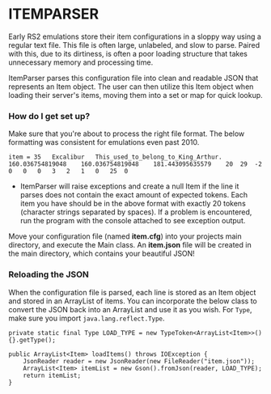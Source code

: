 # ITEMPARSER #

Early RS2 emulations store their item configurations in a sloppy way using a regular text file. This file is often large, unlabeled, and slow to parse. Paired with this, due to its dirtiness, is often a poor loading structure that takes unnecessary memory and processing time. 

ItemParser parses this configuration file into clean and readable JSON that represents an Item object. The user can then utilize this Item object when loading their server's items, moving them into a set or map for quick lookup.

### How do I get set up? ###

Make sure that you're about to process the right file format. The below formatting was consistent for emulations even past 2010.

    item = 35	Excalibur	This_used_to_belong_to_King_Arthur.	160.036754819048	160.036754819048	181.443095635579	20	29	-2	0	0	0	3	2	1	0	25	0

 - ItemParser will raise exceptions and create a null Item if the line it parses does not contain the exact amount of expected tokens. Each item you have should be in the above format with exactly 20 tokens (character strings separated by spaces). If a problem is encountered, run the program with the console attached to see exception output.

Move your configuration file (named **item.cfg**) into your projects main directory, and execute the Main class. An **item.json** file will be created in the main directory, which contains your beautiful JSON!

### Reloading the JSON ###
When the configuration file is parsed, each line is stored as an Item object and stored in an ArrayList of items. You can incorporate the below class to convert the JSON back into an ArrayList and use it as you wish. For `Type`, make sure you import `java.lang.reflect.Type`.

    private static final Type LOAD_TYPE = new TypeToken<ArrayList<Item>>(){}.getType();
    
    public ArrayList<Item> loadItems() throws IOException {
        JsonReader reader = new JsonReader(new FileReader("item.json"));
        ArrayList<Item> itemList = new Gson().fromJson(reader, LOAD_TYPE);
        return itemList;
    }

